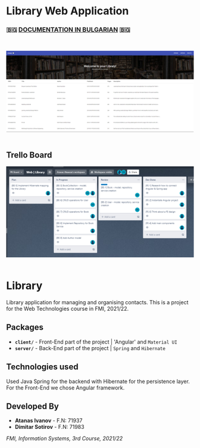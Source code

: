 # Library Web Application

### 🇧🇬 [DOCUMENTATION IN BULGARIAN](./DOCUMENTATION.md) 🇧🇬
<br>

![](img/library_v1.PNG) &nbsp;&nbsp;&nbsp;&nbsp;&nbsp;&nbsp;&nbsp;&nbsp;&nbsp;&nbsp;&nbsp;&nbsp;&nbsp;&nbsp;&nbsp;&nbsp;&nbsp;&nbsp;&nbsp;&nbsp;&nbsp;&nbsp;&nbsp;&nbsp;&nbsp;&nbsp;&nbsp;&nbsp;&nbsp;&nbsp;&nbsp;&nbsp;

## Trello Board

![](img/board.PNG) &nbsp;&nbsp;&nbsp;&nbsp;&nbsp;&nbsp;&nbsp;&nbsp;&nbsp;&nbsp;&nbsp;&nbsp;&nbsp;&nbsp;&nbsp;&nbsp;&nbsp;&nbsp;&nbsp;&nbsp;&nbsp;&nbsp;&nbsp;&nbsp;&nbsp;&nbsp;&nbsp;&nbsp;&nbsp;&nbsp;&nbsp;&nbsp;

# Library


Library application for managing and organising contacts. This is a project for the Web Technologies course in FMI, 2021/22.
## Packages

- **`client/`** - Front-End part of the project | 'Angular' and `Material UI`
- **`server/`** - Back-End part of the project | `Spring` and `Hibernate`


## Technologies used
Used Java Spring for the backend with Hibernate for the persistence layer. For the Front-End we chose Angular framework.

## Developed By

* **Atanas Ivanov** - F.N: 71937
* **Dimitar Sotirov** - F.N: 71983

*FMI, Information Systems, 3rd Course, 2021/22*

